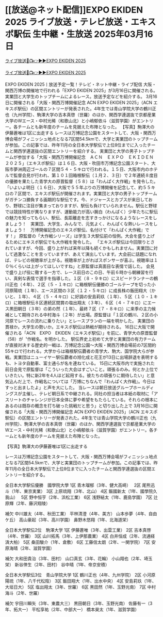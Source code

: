 # [[放送@ネット配信]]EXPO EKIDEN 2025 ライブ放送・テレビ放送・エキスポ駅伝 生中継・生放送 2025年03月16日


[ライブ放送🔴📺👉▶▶EXPO EKIDEN 2025 ](https://marathan-jp-2025.blogspot.com/2025/03/expo.html?ldk)

[ライブ放送🔴📺👉▶▶EXPO EKIDEN 2025 ](https://marathan-jp-2025.blogspot.com/2025/03/expo.html?ldk)

EXPO EKIDEN 2025丨放送予定一覧！テレビ・ネット中継・ライブ配信 大阪・関西万博の開催地で行われる「EXPO EKIDEN 2025」が3月16日に開催される。実業団と大学生のトップチームによるレース。放送予定などを紹介する。 3月16日に開催される「大阪・関西万博開催記念 ACN EXPO EKIDEN 2025」（ACN エキスポ駅伝）の区間エントリーが発表された。4年生では青山学院大学の鶴川正也（九州学院）、駒澤大学の吉本真啓（世羅）のほか、関西学連選抜で京都産業大学のWエース・中村光稀（和歌山北）と小嶋郁依斗（滋賀学園）がエントリー。各チームとも新年度のチームを見据えた布陣となった。 【写真】駒澤大の伊藤蒼唯は1区に出走する レースは万博記念公園をスタートして、大阪・関西万博会場がフィニッシュ地点となる7区間54.5kmで、大学と実業団のトップチームが参加。この記事では、昨年11月の全日本大学駅伝で上位8位までに入ったチームと関西学連選抜の区間エントリーを紹介する。 実業団と大学の男子トップチームが参加する「大阪・関西万博開催記念　ＡＣＮ　ＥＸＰＯ　ＥＫＩＤＥＮ　２０２５」（エキスポ駅伝）は１６日、大阪・吹田市万博記念公園スタート、大阪市夢洲周辺ゴールの７区間５４・５キロで行われる。１５日、大阪市内のホテルで監督会見が行われ、第１０１回箱根駅伝（１月２、３日）で２年連続８度目の優勝を果たした青学大の原晋監督（５８）は「わんぱく大作戦」を発令した。 「いよいよ明日（１６日）、大阪で５５年ぶりの万博開催を記念して、約５５キロの７区間で、エキスポ駅伝が開催されます。実業団と大学の男子トップチームがガチンコ勝負する画期的な駅伝です。今、ドジャースとカブスが来日しており、野球に注目が集まっておりますが、駅伝も負けていられません。駅伝と野球では競技特性が異なりますが、運動能力が高い腕白（わんぱく）少年たちに駅伝の魅力を知ってもらい、駅伝、長距離走を志すきっかけになるようなレースをしましょう！　実業団、大学生、みんなで、元気よく、わんぱくな熱いレースをしましょう！　万博開催記念のエキスポ駅伝、名付けて『わんぱく大作戦』です！」 原監督の「大作戦シリーズ」は学生３大駅伝前の恒例。大会を盛り上げるためにエキスポ駅伝でも大作戦を発令した。 「エキスポ駅伝は今回限りとされていますが、今回、盛り上がれば来年以降も続くかもしれません。実業団に対して過激なことを言っていますが、あえて演出しています。大会前に話題になれば、テレビの視聴率が上がる。視聴率が上がればスポンサーが喜ぶ。視聴率は１０％くらいは上がってほしいですね」と原監督は真面目な表情で話した。 会見で盛り上げ役に徹する一方で、レース前日のこの日、午前６時から朝練習を行い、真剣な表情で選手を指導した。１区（８・９キロ）にスピードランナーの鶴川正也（４年）、２区（５・１キロ）に箱根駅伝優勝のゴールテープを切った小河原陽琉（１年）、エース区間の３区（１２・５キロ）に成長株の飯田翔大（かいと、１年）、４区（５・４キロ）に好調の安島莉玖（１年）、５区（１０・１キロ）に箱根駅伝８区連続区間賞の塩出翔太（３年）、６区（４・７キロ）にエース黒田朝日（３年）の弟の然（１年）、最終７区（７・８キロ）に来季の主力候補として期待される中村海斗（２年）が出場。原監督は「１区の鶴川、２区の小河原でレースの流れに乗りたい」とレースプランの一端を明かした。 実業団の貫禄か。大学生の勢いか。エキスポ駅伝は熱戦が期待される。 16日に大阪で開催される「ACN　EXPO　EKIDEN（エキスポ駅伝）」を前に、青学大の原晋監督（58）が〝作戦名〟を明かした。 駅伝界史上初めて大学と実業団の有力チームが直接対決する歴史的一戦は、万博記念公園～大阪・関西万博会場前の7区間約55キロで行われる。大学からは箱根駅伝覇者の青学大、駒大、国学院大らが参戦。実業団はニューイヤー駅伝覇者の旭化成と花王が13日に出場辞退を表明するも、トヨタ自動車、富士通らが名を連ねている。 15日に大阪市内で実施された前日会見で原監督は「こういった大会はすごいこと。頑張るのみ。何とか上位でいきたい。特に新2年を4人ほど起用する。彼たちの頑張りに期待したい」と意気込んだ上で、作戦名については「万博にちなんで『わんぱく大作戦』。今日はすっと出ましたよ」と声を大にした。 当レースは朝日放送グループホールディングスが主催し、テレビ朝日系で中継される。同社の担当者は本紙の取材に「アスリートのチャレンジが日本全体に夢や希望をもたらしている。それらの根本にあるのは既存の概念を打ち破った挑戦だと思う」と切り出した上で
3月16日に開催される「大阪・関西万博開催記念 ACN EXPO EKIDEN 2025」（ACN エキスポ駅伝）の区間エントリーが発表された。4年生では青山学院大学の鶴川正也（九州学院）、駒澤大学の吉本真啓（世羅）のほか、関西学連選抜で京都産業大学のWエース・中村光稀（和歌山北）と小嶋郁依斗（滋賀学園）がエントリー。各チームとも新年度のチームを見据えた布陣となった。

【写真】駒澤大の伊藤蒼唯は1区に出走する

レースは万博記念公園をスタートして、大阪・関西万博会場がフィニッシュ地点となる7区間54.5kmで、大学と実業団のトップチームが参加。この記事では、昨年11月の全日本大学駅伝で上位8位までに入ったチームと関西学連選抜の区間エントリーを紹介する。

全日本大学駅伝優勝　國學院大學
1区 青木瑠郁（3年、健大高崎）　
2区 尾熊迅斗（1年、東京実業）
3区 上原琉翔（3年、北山）
4区 飯國新太（1年、國學院久我山）　
5区 野中恒亨（2年、浜松工業）
6区 浅野結太（1年、鹿島学園）
7区 辻原輝（2年、藤沢翔陵）

補欠
中川雄太（4年、秋田工業）
平林清澄（4年、美方）
山本歩夢（4年、自由ケ丘）
高山豪起（3年、高川学園）
鼻野木悠翔（1年、北海道栄）

全日本大学駅伝2位　駒澤大学
1区 伊藤蒼唯（3年、出雲工業）
2区 吉本真啓（4年、世羅）
3区 山川拓馬（3年、上伊那農業）
4区 白井恒成（2年、流通経済大柏）
5区 桑田駿介（1年、倉敷）
6区 工藤信太朗（2年、一関学院）
7区 安原海晴（2年、滋賀学園）

補欠
大和田貴治（3年、田村）
山口真玄（3年、花輪）
小山翔也（2年、埼玉栄）
新谷倖生（2年、田村）
谷中晴（1年、帝京安積）

全日本大学駅伝3位　青山学院大学
1区 鶴川正也（4年、九州学院）
2区 小河原陽琉（1年、八千代松陰）
3区 飯田翔大（1年、出水中央）
4区 安島莉玖（1年、大垣日大）
5区 塩出翔太（3年、世羅）
6区 黒田然（1年、玉野光南）
7区 中村海斗（2年、世羅）

補欠
宇田川瞬矢（3年、東農大三）
黒田朝日（3年、玉野光南）
佐藤有一（3年、拓大一）
平松享祐（2年、中部大一）
橋本昊太（1年、滋賀学園）
